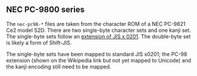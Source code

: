 NEC PC-9800 series
------------------

The `nec-pc98-*` files are taken from the character ROM of a NEC PC-9821 Ce2 model S2D.
There are two single-byte character sets and one kanji set. The single-byte sets follow
an [extension of JIS x 0201](https://en.wikipedia.org/wiki/JIS_X_0201#/media/File:NEC-C-6220-paths.svg). The double-byte set is likely a form of Shift-JIS.

The single-byte sets have been mapped to standard JIS x0201; the PC-98 extension (shown on the Wikipedia link but not yet mapped to Unicode)
and the kanji encoding still need to be mapped.
